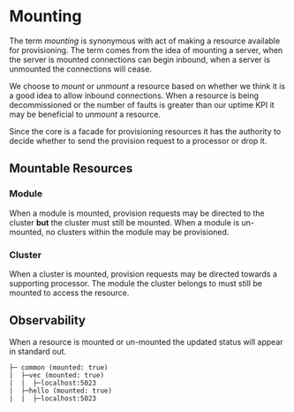 # Mounting

The term *mounting* is synonymous with act of making a resource available for provisioning. The term comes from the idea of mounting a server, when the server is mounted connections can begin inbound, when a server is unmounted the connections will cease. 

We choose to *mount* or *unmount* a resource based on whether we think it is a good idea to allow inbound connections. When a resource is being decommissioned or the number of faults is greater than our uptime KPI it may be beneficial to *unmount* a resource.

Since the core is a facade for provisioning resources it has the authority to decide whether to send the provision request to a processor or drop it.

## Mountable Resources

### Module
When a module is mounted, provision requests may be directed to the cluster **but** the cluster must still be mounted. When a module is un-mounted, no clusters within the module may be provisioned.  

### Cluster
When a cluster is mounted, provision requests may be directed towards a supporting processor. The module the cluster belongs to must still be mounted to access the resource.


## Observability
When a resource is mounted or un-mounted the updated status will appear in standard out.

```shell
├─ common (mounted: true) 
|  ├─vec (mounted: true)
|  |  ├─localhost:5023
|  ├─hello (mounted: true)
|  |  ├─localhost:5023
```